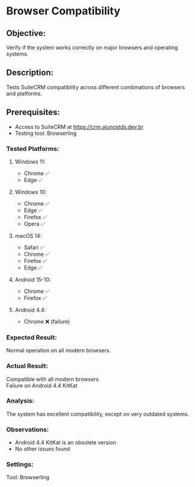 # Browser Compatibility  
## Objective:  
Verify if the system works correctly on major browsers and operating systems.  

## Description:  
Tests SuiteCRM compatibility across different combinations of browsers and platforms.  

## Prerequisites:  
- Access to SuiteCRM at https://crm.alunostds.dev.br  
- Testing tool: Browserling  

### Tested Platforms:  
1. Windows 11:  
   - Chrome ✅  
   - Edge ✅  

2. Windows 10:  
   - Chrome ✅  
   - Edge ✅  
   - Firefox ✅  
   - Opera ✅  

3. macOS 14:  
   - Safari ✅  
   - Chrome ✅  
   - Firefox ✅  
   - Edge ✅  
4. Android 15-10:  
   - Chrome ✅  
   - Firefox ✅  

5. Android 4.4:  
   - Chrome ❌ (failure)  

### Expected Result:  
Normal operation on all modern browsers.  

### Actual Result:  
 Compatible with all modern browsers  
 Failure on Android 4.4 KitKat  

### Analysis:  
The system has excellent compatibility, except on very outdated systems.  

### Observations:  
- Android 4.4 KitKat is an obsolete version  
- No other issues found  

### Settings:  
Tool: Browserling  